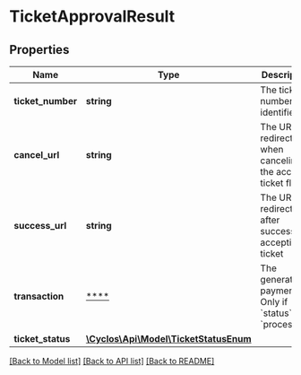 # TicketApprovalResult

## Properties
Name | Type | Description | Notes
------------ | ------------- | ------------- | -------------
**ticket_number** | **string** | The ticket number identifier. | [optional] 
**cancel_url** | **string** | The URL to redirect when canceling the accept ticket flow | [optional] 
**success_url** | **string** | The URL to redirect after successfully accepting a ticket | [optional] 
**transaction** | [****](.md) | The generated payment. Only if &#x60;status&#x60; is &#x60;processed&#x60;. | [optional] 
**ticket_status** | [**\Cyclos\Api\Model\TicketStatusEnum**](TicketStatusEnum.md) |  | [optional] 

[[Back to Model list]](../../README.md#documentation-for-models) [[Back to API list]](../../README.md#documentation-for-api-endpoints) [[Back to README]](../../README.md)

